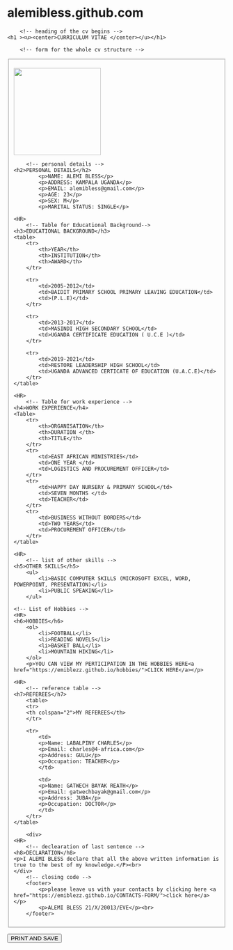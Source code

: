 # alemibless.github.com
<html>
<!-- the title of my website -->	
<head>
	<title>MY PERSONEL CV</title>
</head>
	
		<!-- heading of the cv begins -->
	<h1 ><u><center>CURRICULUM VITAE </center></u></h1>

		<!-- form for the whole cv structure -->
<body>
<form>
	<fieldset>
		<!-- the frame for my picture -->

<img src="https://avatars.githubusercontent.com/u/107726040?v=4"
height="200"
width="200" >

		<!-- personal details -->
	<h2>PERSONAL DETAILS</h2>
			<p>NAME: ALEMI BLESS</p>
			<p>ADDRESS: KAMPALA UGANDA</p>
			<p>EMAIL: alemibless@gmail.com</p>
			<p>AGE: 23</p>
			<p>SEX: M</p>
			<p>MARITAL STATUS: SINGLE</p>

	<HR>
		<!-- Table for Educational Background-->
	<h3>EDUCATIONAL BACKGROUND</h3>
	<table>
		<tr>
			<th>YEAR</th> 
			<th>INSTITUTION</th> 
			<th>AWARD</th>
		</tr>
		
		<tr>
			<td>2005-2012</td>
			<td>BAIDIT PRIMARY SCHOOL PRIMARY LEAVING EDUCATION</td>
			<td>(P.L.E)</td>
		</tr>

		<tr>
			<td>2013-2017</td> 
			<td>MASINDI HIGH SECONDARY SCHOOL</td> 
			<td>UGANDA CERTIFICATE EDUCATION ( U.C.E )</td>
		</tr>

		<tr>
			<td>2019-2021</td> 
			<td>RESTORE LEADERSHIP HIGH SCHOOL</td>
			<td>UGANDA ADVANCED CERTICATE OF EDUCATION (U.A.C.E)</td>
		</tr>
	</table>

	<HR>
		<!-- Table for work experience -->
	<h4>WORK EXPERIENCE</h4>
	<Table>
		<tr>
			<th>ORGANISATION</th>
			<th>DURATION </th> 
			<th>TITLE</th>
		</tr>
		<tr>
			<td>EAST AFRICAN MINISTRIES</td> 
			<td>ONE YEAR </td>
			<td>LOGISTICS AND PROCUREMENT OFFICER</td>
		</tr>
		<tr>
			<td>HAPPY DAY NURSERY & PRIMARY SCHOOL</td>
			<td>SEVEN MONTHS </td>
			<td>TEACHER</td>
		</tr>
		<tr>
			<td>BUSINESS WITHOUT BORDERS</td>
			<td>TWO YEARS</td>
			<td>PROCUREMENT OFFICER</td>
		</tr>
	</table>

	<HR>
		<!-- list of other skills -->
	<h5>OTHER SKILLS</h5>
		<ul>
			<li>BASIC COMPUTER SKILLS (MICROSOFT EXCEL, WORD, POWERPOINT, PRESENTATION)</li>
			<li>PUBLIC SPEAKING</li>
		</ul>

	<!-- List of Hobbies -->
	<HR>
	<h6>HOBBIES</h6>
		<ol>
			<li>FOOTBALL</li>
			<li>READING NOVELS</li>
			<li>BASKET BALL</li>
			<li>MOUNTAIN HIKING</li> 
		</ol>
		<p>YOU CAN VIEW MY PERTICIPATION IN THE HOBBIES HERE<a href="https://emiblezz.github.io/hobbies/">CLICK HERE</a></p>

	<HR>
		<!-- reference table -->
	<h7>REFEREES</h7> 
		<table>
		<tr>
		<th colspan="2">MY REFEREES</th>
		</tr>
		
		<tr>
			<td>
			<p>Name: LABALPINY CHARLES</p>
			<p>Email: charles@4-africa.com</p>
			<p>Address: GULU</p>
			<p>Occupation: TEACHER</p>
			</td>

			<td>
			<p>Name: GATWECH BAYAK REATH</p>
			<p>Email: gatwechbayak@gmail.com</p>
			<p>Address: JUBA</p>
			<p>Occupation: DOCTOR</p>
			</td>
		</tr>
	</table>
	
		<div>
	<HR>
		<!-- declearation of last sentence -->
	<h8>DECLARATION</h8>
	<p>I ALEMI BLESS declare that all the above written information is true to the best of my knowledge.</P><br>
	</div>
		<!-- closing code -->
		<footer>
			<p>please leave us with your contacts by clicking here <a href="https://emiblezz.github.io/CONTACTS-FORM/">click here</a></p>
			<p>ALEMI BLESS 21/X/20013/EVE</p><br>
		</footer>

</fieldset>
</form>
		<button type="button" onclick="window.print()">PRINT AND SAVE</button>
</body>	
<style>
       { 
	background-repeat: no-repeat;
        over-flow: hidden;
        background-image:url(https://media.istockphoto.com/illustrations/communication-contact-network-background-illustration-illustration-id1415992464?k=20&m=1415992464&s=612x612&w=0&h=UFYAxbVnWaenVlBLRLeAmph-knkN8e8b1sagVR0mPmQ=);
       animation:change 30s infinite ease-in-out;
       background-position: cover;
       transform: translate(-50%,-50%);
       position:relative;
         }
 @keyframes change{
            0%
            {
            background-image:url(https://media-exp1.licdn.com/dms/image/C4E03AQFPTD7TZHE-cQ/profile-displayphoto-shrink_400_400/0/1660079051575?e=1668643200&v=beta&t=ea-Mjzz_KwfYu13MGLlw2qG9Sy4OYV0h4grKvgsOLCU);
            }
            20%
            {
            background-image:url(https://media.istockphoto.com/vectors/artificial-intelligence-technology-web-background-virtual-concept-vector-id1280193684?k=20&m=1280193684&s=612x612&w=0&h=xWID50oA_LxOM3qh6KkUEGQjBuxyXr_YFCHzS4rj_HA=);
            }
            40%
            {
            background-image:url(https://media.istockphoto.com/vectors/modern-science-or-technology-abstract-background-using-cogwheel-spot-vector-id1354854617?k=20&m=1354854617&s=612x612&w=0&h=PbqPHABOWsxeVAWCe8dx520yhfndxk3uFTQQU40f8es=);
            }
            60%
            {
            background-image:url(https://media.istockphoto.com/photos/abstract-digital-cyber-space-background-picture-id1280927712?k=20&m=1280927712&s=612x612&w=0&h=cO1npkdyW1pXSvGJdgsVDHqgq-yPJ4Ax9CJe4nyhLzM=);
            }
            80%
            {
            background-image:url(https://media.istockphoto.com/photos/digitizing-robot-hand-trying-to-catch-globe-picture-id1383940434?k=20&m=1383940434&s=612x612&w=0&h=O-mdi0ZjJQDZ8f_0Yrrk0QFsqUNwdyJ94H3bHmZ4Mn0=);
            }
            100%
            {
            background-image:url(https://media.istockphoto.com/photos/digitizing-robot-hand-trying-to-catch-globe-picture-id1383940434?k=20&m=1383940434&s=612x612&w=0&h=O-mdi0ZjJQDZ8f_0Yrrk0QFsqUNwdyJ94H3bHmZ4Mn0=);
            }

        }
</style>
</html>
